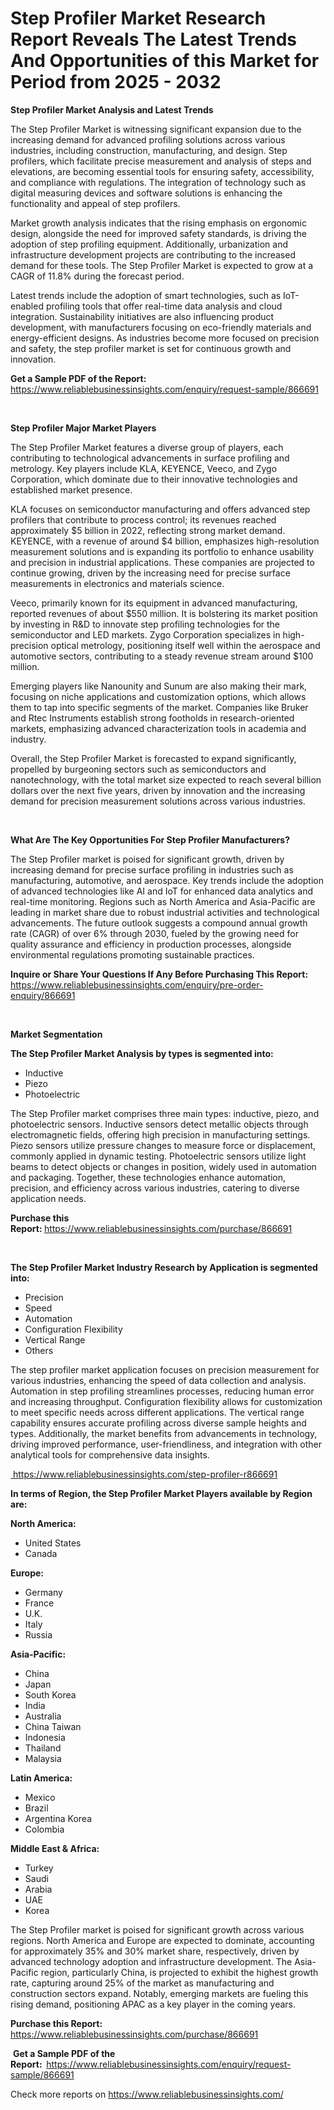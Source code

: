<p><h1>Step Profiler Market Research Report Reveals The Latest Trends And Opportunities of this Market for Period from 2025 - 2032</h1></p><p><strong>Step Profiler Market Analysis and Latest Trends</strong></p>
<p><p>The Step Profiler Market is witnessing significant expansion due to the increasing demand for advanced profiling solutions across various industries, including construction, manufacturing, and design. Step profilers, which facilitate precise measurement and analysis of steps and elevations, are becoming essential tools for ensuring safety, accessibility, and compliance with regulations. The integration of technology such as digital measuring devices and software solutions is enhancing the functionality and appeal of step profilers.</p><p>Market growth analysis indicates that the rising emphasis on ergonomic design, alongside the need for improved safety standards, is driving the adoption of step profiling equipment. Additionally, urbanization and infrastructure development projects are contributing to the increased demand for these tools. The Step Profiler Market is expected to grow at a CAGR of 11.8% during the forecast period. </p><p>Latest trends include the adoption of smart technologies, such as IoT-enabled profiling tools that offer real-time data analysis and cloud integration. Sustainability initiatives are also influencing product development, with manufacturers focusing on eco-friendly materials and energy-efficient designs. As industries become more focused on precision and safety, the step profiler market is set for continuous growth and innovation.</p></p>
<p><strong>Get a Sample PDF of the Report:&nbsp;</strong> <a href="https://www.reliablebusinessinsights.com/enquiry/request-sample/866691?utm_campaign=3499&utm_medium=2&utm_source=Github&utm_content=ia&utm_term=10042025&utm_id=step-profiler">https://www.reliablebusinessinsights.com/enquiry/request-sample/866691</a></p>
<p>&nbsp;</p>
<p><strong>Step Profiler Major Market Players</strong></p>
<p><p>The Step Profiler Market features a diverse group of players, each contributing to technological advancements in surface profiling and metrology. Key players include KLA, KEYENCE, Veeco, and Zygo Corporation, which dominate due to their innovative technologies and established market presence.</p><p>KLA focuses on semiconductor manufacturing and offers advanced step profilers that contribute to process control; its revenues reached approximately $5 billion in 2022, reflecting strong market demand. KEYENCE, with a revenue of around $4 billion, emphasizes high-resolution measurement solutions and is expanding its portfolio to enhance usability and precision in industrial applications. These companies are projected to continue growing, driven by the increasing need for precise surface measurements in electronics and materials science.</p><p>Veeco, primarily known for its equipment in advanced manufacturing, reported revenues of about $550 million. It is bolstering its market position by investing in R&D to innovate step profiling technologies for the semiconductor and LED markets. Zygo Corporation specializes in high-precision optical metrology, positioning itself well within the aerospace and automotive sectors, contributing to a steady revenue stream around $100 million.</p><p>Emerging players like Nanounity and Sunum are also making their mark, focusing on niche applications and customization options, which allows them to tap into specific segments of the market. Companies like Bruker and Rtec Instruments establish strong footholds in research-oriented markets, emphasizing advanced characterization tools in academia and industry.</p><p>Overall, the Step Profiler Market is forecasted to expand significantly, propelled by burgeoning sectors such as semiconductors and nanotechnology, with the total market size expected to reach several billion dollars over the next five years, driven by innovation and the increasing demand for precision measurement solutions across various industries.</p></p>
<p>&nbsp;</p>
<p><strong>What Are The Key Opportunities For Step Profiler Manufacturers?</strong></p>
<p><p>The Step Profiler market is poised for significant growth, driven by increasing demand for precise surface profiling in industries such as manufacturing, automotive, and aerospace. Key trends include the adoption of advanced technologies like AI and IoT for enhanced data analytics and real-time monitoring. Regions such as North America and Asia-Pacific are leading in market share due to robust industrial activities and technological advancements. The future outlook suggests a compound annual growth rate (CAGR) of over 6% through 2030, fueled by the growing need for quality assurance and efficiency in production processes, alongside environmental regulations promoting sustainable practices.</p></p>
<p><strong>Inquire or Share Your Questions If Any Before Purchasing This Report:</strong> <a href="https://www.reliablebusinessinsights.com/enquiry/pre-order-enquiry/866691?utm_campaign=3499&utm_medium=2&utm_source=Github&utm_content=ia&utm_term=10042025&utm_id=step-profiler">https://www.reliablebusinessinsights.com/enquiry/pre-order-enquiry/866691</a></p>
<p>&nbsp;</p>
<p><strong>Market Segmentation</strong></p>
<p><strong>The Step Profiler Market Analysis by types is segmented into:</strong></p>
<p><ul><li>Inductive</li><li>Piezo</li><li>Photoelectric</li></ul></p>
<p><p>The Step Profiler market comprises three main types: inductive, piezo, and photoelectric sensors. Inductive sensors detect metallic objects through electromagnetic fields, offering high precision in manufacturing settings. Piezo sensors utilize pressure changes to measure force or displacement, commonly applied in dynamic testing. Photoelectric sensors utilize light beams to detect objects or changes in position, widely used in automation and packaging. Together, these technologies enhance automation, precision, and efficiency across various industries, catering to diverse application needs.</p></p>
<p><strong>Purchase this Report:&nbsp;</strong><a href="https://www.reliablebusinessinsights.com/purchase/866691?utm_campaign=3499&utm_medium=2&utm_source=Github&utm_content=ia&utm_term=10042025&utm_id=step-profiler">https://www.reliablebusinessinsights.com/purchase/866691</a></p>
<p>&nbsp;</p>
<p><strong>The Step Profiler Market Industry Research by Application is segmented into:</strong></p>
<p><ul><li>Precision</li><li>Speed</li><li>Automation</li><li>Configuration Flexibility</li><li>Vertical Range</li><li>Others</li></ul></p>
<p><p>The step profiler market application focuses on precision measurement for various industries, enhancing the speed of data collection and analysis. Automation in step profiling streamlines processes, reducing human error and increasing throughput. Configuration flexibility allows for customization to meet specific needs across different applications. The vertical range capability ensures accurate profiling across diverse sample heights and types. Additionally, the market benefits from advancements in technology, driving improved performance, user-friendliness, and integration with other analytical tools for comprehensive data insights.</p></p>
<p><a href="https://www.reliablebusinessinsights.com/step-profiler-r866691?utm_campaign=3499&utm_medium=2&utm_source=Github&utm_content=ia&utm_term=10042025&utm_id=step-profiler">&nbsp;https://www.reliablebusinessinsights.com/step-profiler-r866691</a></p>
<p><strong>In terms of Region, the Step Profiler Market Players available by Region are:</strong></p>
<p>
    <p> <strong> North America: </strong>
        <ul>
            <li>United States</li>
            <li>Canada</li>
        </ul>
        </p> 
    <p> <strong> Europe: </strong>
        <ul>
            <li>Germany</li>
            <li>France</li>
            <li>U.K.</li>
            <li>Italy</li>
            <li>Russia</li>
        </ul>
        </p> 
    <p> <strong> Asia-Pacific: </strong>
        <ul>
            <li>China</li>
            <li>Japan</li>
            <li>South Korea</li>
            <li>India</li>
            <li>Australia</li>
            <li>China Taiwan</li>
            <li>Indonesia</li>
            <li>Thailand</li>
            <li>Malaysia</li>
        </ul>
        </p> 
    <p> <strong> Latin America: </strong>
        <ul>
            <li>Mexico</li>
            <li>Brazil</li>
            <li>Argentina Korea</li>
            <li>Colombia</li>
        </ul>
        </p> 
    <p> <strong> Middle East & Africa: </strong>
        <ul>
            <li>Turkey</li>
            <li>Saudi</li>
            <li>Arabia</li>
            <li>UAE</li>
            <li>Korea</li>
        </ul>
    </p>
    </p>
<p><p>The Step Profiler market is poised for significant growth across various regions. North America and Europe are expected to dominate, accounting for approximately 35% and 30% market share, respectively, driven by advanced technology adoption and infrastructure development. The Asia-Pacific region, particularly China, is projected to exhibit the highest growth rate, capturing around 25% of the market as manufacturing and construction sectors expand. Notably, emerging markets are fueling this rising demand, positioning APAC as a key player in the coming years.</p></p>
<p><strong>Purchase this Report: </strong><a href="https://www.reliablebusinessinsights.com/purchase/866691?utm_campaign=3499&utm_medium=2&utm_source=Github&utm_content=ia&utm_term=10042025&utm_id=step-profiler">https://www.reliablebusinessinsights.com/purchase/866691</a></p>
<p>&nbsp;<strong>Get a Sample PDF of the Report:&nbsp;&nbsp;</strong><a href="https://www.reliablebusinessinsights.com/enquiry/request-sample/866691?utm_campaign=3499&utm_medium=2&utm_source=Github&utm_content=ia&utm_term=10042025&utm_id=step-profiler">https://www.reliablebusinessinsights.com/enquiry/request-sample/866691</a></p>
<p><strong></strong></p>
<p>Check more reports on <a href="https://www.reliablebusinessinsights.com/?utm_campaign=3499&utm_medium=2&utm_source=Github&utm_content=ia&utm_term=10042025&utm_id=step-profiler">https://www.reliablebusinessinsights.com/</a></p>